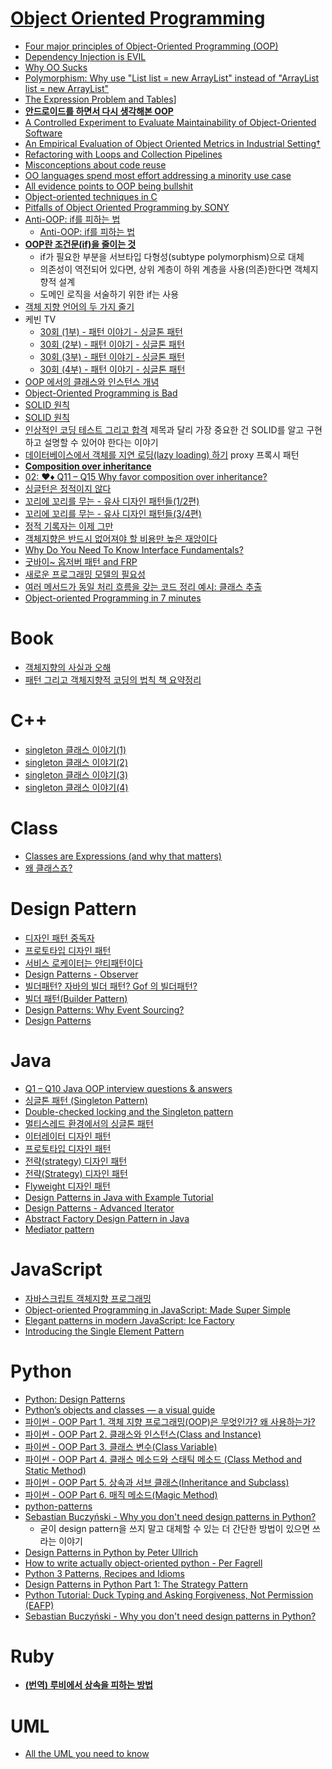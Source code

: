 [Object Oriented Programming](http://en.wikipedia.org/wiki/Object-oriented_programming)
===========================
* [Four major principles of Object-Oriented Programming (OOP)](https://chesterli0130.wordpress.com/2012/10/04/four-major-principles-of-object-oriented-programming-oop/)
* [Dependency Injection is EVIL](http://www.tonymarston.net/php-mysql/dependency-injection-is-evil.html)
* [Why OO Sucks](https://www.sics.se/~joe/bluetail/vol1/v1_oo.html)
* [Polymorphism: Why use "List list = new ArrayList" instead of "ArrayList list = new ArrayList"](http://stackoverflow.com/questions/9852831/polymorphism-why-use-list-list-new-arraylist-instead-of-arraylist-list-n)
* [The Expression Problem and Tables](http://joelburget.com/the-expression-problem-and-tables/)]
* **[안드로이드를 하면서 다시 생각해본 OOP](http://youngrok.com/%EC%95%88%EB%93%9C%EB%A1%9C%EC%9D%B4%EB%93%9C%EB%A5%BC%20%ED%95%98%EB%A9%B4%EC%84%9C%20%EB%8B%A4%EC%8B%9C%20%EC%83%9D%EA%B0%81%ED%95%B4%EB%B3%B8%20OOP)**
* [A Controlled Experiment to Evaluate Maintainability of Object-Oriented Software](http://eprints.cs.vt.edu/archive/00000221/01/TR-90-39.pdf)
* [An Empirical Evaluation of Object Oriented Metrics in Industrial Setting†](http://citeseerx.ist.psu.edu/viewdoc/download?doi=10.1.1.108.416&rep=rep1&type=pdf)
* [Refactoring with Loops and Collection Pipelines](http://www.martinfowler.com/articles/refactoring-pipelines.html)
* [Misconceptions about code reuse](http://www.arhohuttunen.fi/design/misconceptions-about-code-reuse/)
* [OO languages spend most effort addressing a minority use case](http://250bpm.com/blog:59)
* [All evidence points to OOP being bullshit](http://blog.pivotal.io/labs/labs/all-evidence-points-to-oop-being-bullshit)
* [Object-oriented techniques in C](http://dmitryfrank.com/articles/oop_in_c)
* [Pitfalls of Object Oriented Programming by SONY](http://www.slideshare.net/EmanWebDev/pitfalls-of-object-oriented-programminggcap09)
* [Anti-OOP: if를 피하는 법](http://meetup.toast.com/posts/94)
  * [Anti-OOP: if를 피하는 법](http://redutan.github.io/2016/03/31/anti-oop-if)
* **[OOP란 조건문(if)을 줄이는 것](http://alankang.tistory.com/249)**
  * if가 필요한 부분을 서브타입 다형성(subtype polymorphism)으로 대체
  * 의존성이 역전되어 있다면, 상위 계층이 하위 계층을 사용(의존)한다면 객체지향적 설계
  * 도메인 로직을 서술하기 위한 if는 사용
* [객체 지향 언어의 두 가지 줄기](http://mohwa.github.io/blog/javascript/2015/10/16/prototype/)
* 케빈 TV
  * [30회 (1부) - 패턴 이야기 - 싱글톤 패턴](https://www.youtube.com/watch?v=Ba7iYO7_BPc)
  * [30회 (2부) - 패턴 이야기 - 싱글톤 패턴](https://www.youtube.com/watch?v=ZrF8r5LUadc)
  * [30회 (3부) - 패턴 이야기 - 싱글톤 패턴](https://www.youtube.com/watch?v=VO6AAUMXk6Y)
  * [30회 (4부) - 패턴 이야기 - 싱글톤 패턴](https://www.youtube.com/watch?v=KbqXCN-m6y0)
* [OOP 에서의 클래스와 인스턴스 개념](https://www.youtube.com/watch?v=8B2Wxks5Sig)
* [Object-Oriented Programming is Bad](https://www.youtube.com/watch?v=QM1iUe6IofM)
* [SOLID 원칙](http://dev-momo.tistory.com/entry/SOLID-%EC%9B%90%EC%B9%99)
* [SOLID 원칙](https://medium.com/@dev_momo/solid-%EC%9B%90%EC%B9%99-10fba70afc58)
* [인상적인 코딩 테스트 그리고 합격](https://www.popit.kr/%EC%9D%B8%EC%83%81%EC%A0%81%EC%9D%B8-%EC%BD%94%EB%94%A9-%ED%85%8C%EC%8A%A4%ED%8A%B8-%EA%B7%B8%EB%A6%AC%EA%B3%A0-%ED%95%A9%EA%B2%A9/) 제목과 달리 가장 중요한 건 SOLID를 알고 구현하고 설명할 수 있어야 한다는 이야기
* [데이터베이스에서 객체를 지연 로딩(lazy loading) 하기](http://www.haruair.com/blog/3955) proxy 프록시 패턴
* **[Composition over inheritance](http://seokjun.kr/composition-over-inheritance/)**
* [02: ♥♦ Q11 – Q15 Why favor composition over inheritance?](https://www.java-success.com/why-favor-composition-over-inheritance-in-java-oop/)
* [싱글턴은 정적이지 않다](https://justhackem.wordpress.com/2017/07/05/singleton-is-not-static/)
* [꼬리에 꼬리를 무는  - 유사 디자인 패턴들(1/2편)](http://hamait.tistory.com/868)
* [꼬리에 꼬리를 무는  - 유사 디자인 패턴들(3/4편)](http://hamait.tistory.com/869)
* [정적 기록자는 이제 그만](https://justhackem.wordpress.com/2017/07/07/no-more-static-logger/)
* [객체지향은 반드시 없어져야 할 비용만 높은 재앙이다](http://hamait.tistory.com/875)
* [Why Do You Need To Know Interface Fundamentals?](https://codeburst.io/why-do-you-need-to-know-interface-fundamentals-a129ac6ab0c3)
* [굿바이~ 옵저버 패턴 and FRP](http://hamait.tistory.com/885)
* [새로운 프로그래밍 모델의 필요성](http://qwefgh90.github.io/actor/%EC%83%88%EB%A1%9C%EC%9A%B4-%ED%94%84%EB%A1%9C%EA%B7%B8%EB%9E%98%EB%B0%8D-%EB%AA%A8%EB%8D%B8%EC%9D%98-%ED%95%84%EC%9A%94%EC%84%B1/)
* [여러 메서드가 동일 처리 흐름을 갖는 코드 정리 예시: 클래스 추출](http://javacan.tistory.com/entry/remove-duplicate-process-by-extracting-class)
* [Object-oriented Programming in 7 minutes](https://www.youtube.com/watch?v=pTB0EiLXUC8)

# Book
* [객체지향의 사실과 오해](http://aeternum.egloos.com/3137187)
* [패턴 그리고 객체지향적 코딩의 법칙 책 요약정리](http://www.slideshare.net/ddayinhwang9/ss-62024635)

# C++
* [singleton 클래스 이야기(1)](http://www.gilgil.net/15751)
* [singleton 클래스 이야기(2)](http://www.gilgil.net/15772)
* [singleton 클래스 이야기(3)](http://www.gilgil.net/15792)
* [singleton 클래스 이야기(4)](http://www.gilgil.net/15809)

# Class
* [Classes are Expressions (and why that matters)](http://raganwald.com/2015/06/04/classes-are-expressions.html)
* [왜 클래스죠?](http://www.haruair.com/blog/3895)

# Design Pattern
* [디자인 패턴 중독자](https://justhackem.wordpress.com/2015/10/19/design-pattern-junkies/)
* [프로토타입 디자인 패턴](http://astrod.github.io/2017/04/26/%ED%94%84%EB%A1%9C%ED%86%A0%ED%83%80%EC%9E%85-%EB%94%94%EC%9E%90%EC%9D%B8-%ED%8C%A8%ED%84%B4.html)
* [서비스 로케이터는 안티패턴이다](http://www.haruair.com/blog/3880)
* [Design Patterns - Observer](http://achimoraites.blogspot.kr/2017/11/design-patterns-observer.html)
* [빌더패턴? 자바의 빌더 패턴? Gof 의 빌더패턴?](http://hamait.tistory.com/847)
* [빌더 패턴(Builder Pattern)](https://johngrib.github.io/wiki/builder-pattern/)
* [Design Patterns: Why Event Sourcing?](https://www.youtube.com/watch?v=rUDN40rdly8)
* [Design Patterns](https://refactoring.guru/design-patterns)

# Java
* [Q1 – Q10 Java OOP interview questions & answers](https://www.java-success.com/java-oops-interview-questions-and-answers/)
* [싱글톤 패턴 (Singleton Pattern)](http://itdp1024.tistory.com/22)
* [Double-checked locking and the Singleton pattern](https://www.ibm.com/developerworks/library/j-dcl/)
* [멀티스레드 환경에서의 싱글톤 패턴](https://jungwoon.github.io/jungwoon.github.io/Singleton-Pattern-with-Multi-Thread/)
* [이터레이터 디자인 패턴](http://astrod.github.io/2017/04/10/%EC%9D%B4%ED%84%B0%EB%A0%88%EC%9D%B4%ED%84%B0-%ED%8C%A8%ED%84%B4.html)
* [프로토타입 디자인 패턴](http://astrod.github.io/2017/04/26/%ED%94%84%EB%A1%9C%ED%86%A0%ED%83%80%EC%9E%85-%EB%94%94%EC%9E%90%EC%9D%B8-%ED%8C%A8%ED%84%B4.html)
* [전략(strategy) 디자인 패턴](http://astrod.github.io/2016/03/06/%EC%A0%84%EB%9E%B5-%EB%94%94%EC%9E%90%EC%9D%B8-%ED%8C%A8%ED%84%B4.html)
* [전략(Strategy) 디자인 패턴](http://astrod.github.io/2017/05/04/Strategy-%ED%8C%A8%ED%84%B4.html)
* [Flyweight 디자인 패턴](http://astrod.github.io/2017/05/07/Flywegiht-%EB%94%94%EC%9E%90%EC%9D%B8-%ED%8C%A8%ED%84%B4.html)
* [Design Patterns in Java with Example Tutorial](https://www.dineshonjava.com/design-patterns_25/)
* [Design Patterns - Advanced Iterator](https://achimoraites.blogspot.com/2017/11/design-patterns-advanced-iterator.html?m=1)
* [Abstract Factory Design Pattern in Java](http://www.codenuclear.com/abstract-factory-design-pattern-java/)
* [Mediator pattern](http://designpattern.co.il/Mediator.html)

# JavaScript
* [자바스크립트 객체지향 프로그래밍](https://m.blog.naver.com/PostView.nhn?blogId=edy5016&logNo=221163118651)
* [Object-oriented Programming in JavaScript: Made Super Simple](https://www.youtube.com/watch?v=PFmuCDHHpwk)
* [Elegant patterns in modern JavaScript: Ice Factory](https://medium.freecodecamp.org/elegant-patterns-in-modern-javascript-ice-factory-4161859a0eee)
* [Introducing the Single Element Pattern](https://medium.freecodecamp.org/introducing-the-single-element-pattern-dfbd2c295c5d)

# Python
* [Python: Design Patterns](https://www.linkedin.com/learning/python-design-patterns)
* [Python’s objects and classes — a visual guide](http://blog.lerner.co.il/pythons-objects-and-classes-a-visual-guide/)
* [파이썬 - OOP Part 1. 객체 지향 프로그래밍(OOP)은 무엇인가? 왜 사용하는가?](http://schoolofweb.net/blog/posts/%ED%8C%8C%EC%9D%B4%EC%8D%AC-oop-part-1-%EA%B0%9D%EC%B2%B4-%EC%A7%80%ED%96%A5-%ED%94%84%EB%A1%9C%EA%B7%B8%EB%9E%98%EB%B0%8Doop%EC%9D%80-%EB%AC%B4%EC%97%87%EC%9D%B8%EA%B0%80-%EC%99%9C-%EC%82%AC%EC%9A%A9%ED%95%98%EB%8A%94%EA%B0%80/)
* [파이썬 - OOP Part 2. 클래스와 인스턴스(Class and Instance)](http://schoolofweb.net/blog/posts/%ED%8C%8C%EC%9D%B4%EC%8D%AC-oop-part-2-%ED%81%B4%EB%9E%98%EC%8A%A4%EC%99%80-%EC%9D%B8%EC%8A%A4%ED%84%B4%EC%8A%A4class-and-instance/)
* [파이썬 - OOP Part 3. 클래스 변수(Class Variable)](http://schoolofweb.net/blog/posts/%ED%8C%8C%EC%9D%B4%EC%8D%AC-oop-part-3-%ED%81%B4%EB%9E%98%EC%8A%A4-%EB%B3%80%EC%88%98class-variable/)
* [파이썬 - OOP Part 4. 클래스 메소드와 스태틱 메소드 (Class Method and Static Method)](http://schoolofweb.net/blog/posts/%ED%8C%8C%EC%9D%B4%EC%8D%AC-oop-part-4-%ED%81%B4%EB%9E%98%EC%8A%A4-%EB%A9%94%EC%86%8C%EB%93%9C%EC%99%80-%EC%8A%A4%ED%83%9C%ED%8B%B1-%EB%A9%94%EC%86%8C%EB%93%9C-class-method-and-static-method/)
* [파이썬 - OOP Part 5. 상속과 서브 클래스(Inheritance and Subclass)](http://schoolofweb.net/blog/posts/%ED%8C%8C%EC%9D%B4%EC%8D%AC-oop-part-5-%EC%83%81%EC%86%8D%EA%B3%BC-%EC%84%9C%EB%B8%8C-%ED%81%B4%EB%9E%98%EC%8A%A4inheritance-and-subclass/)
* [파이썬 - OOP Part 6. 매직 메소드(Magic Method)](http://schoolofweb.net/blog/posts/%ED%8C%8C%EC%9D%B4%EC%8D%AC-oop-part-6-%EB%A7%A4%EC%A7%81-%EB%A9%94%EC%86%8C%EB%93%9C-magic-method/)
* [python-patterns](https://github.com/faif/python-patterns)
* [Sebastian Buczyński - Why you don't need design patterns in Python?](https://www.youtube.com/watch?v=G5OeYHCJuv0)
  * 굳이 design pattern을 쓰지 말고 대체할 수 있는 더 간단한 방법이 있으면 쓰라는 이야기
* [Design Patterns in Python by Peter Ullrich](https://www.youtube.com/watch?v=bsyjSW46TDg)
* [How to write actually object-oriented python - Per Fagrell](https://www.youtube.com/watch?v=VUvEDg30FyY)
* [Python 3 Patterns, Recipes and Idioms](http://python-3-patterns-idioms-test.readthedocs.io/)
* [Design Patterns in Python Part 1: The Strategy Pattern](https://medium.com/@sheikhsajid/design-patterns-in-python-part-1-the-strategy-pattern-54b24897233e)
* [Python Tutorial: Duck Typing and Asking Forgiveness, Not Permission (EAFP)](https://www.youtube.com/watch?v=x3v9zMX1s4s)
* [Sebastian Buczyński - Why you don't need design patterns in Python?](https://www.youtube.com/watch?v=G5OeYHCJuv0)

# Ruby
* **[(번역) 루비에서 상속을 피하는 방법](https://emaren84.github.io/blog/archivers/how-to-avoid-inheritance-in-ruby-kor)**

# UML
* [All the UML you need to know](http://www.cs.bsu.edu/homepages/pvg/misc/uml/)
